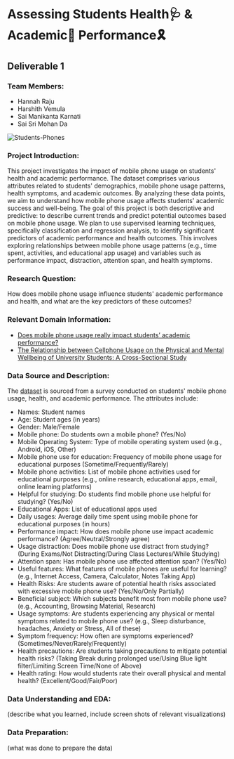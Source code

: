 # Assessing Students Health🩺 & Academic📖 Performance🎗️

## Deliverable 1

### Team Members:
- Hannah Raju
- Harshith Vemula
- Sai Manikanta Karnati
- Sai Sri Mohan Da

![Students-Phones](https://github.com/user-attachments/assets/e948fd67-f636-4624-b30c-cd6b582ceda7)


### Project Introduction:
This project investigates the impact of mobile phone usage on students' health and academic performance. The dataset comprises various attributes related to students' demographics, mobile phone usage patterns, health symptoms, and academic outcomes. By analyzing these data points, we aim to understand how mobile phone usage affects students' academic success and well-being. The goal of this project is both descriptive and predictive: to describe current trends and predict potential outcomes based on mobile phone usage. We plan to use supervised learning techniques, specifically classification and regression analysis, to identify significant predictors of academic performance and health outcomes. This involves exploring relationships between mobile phone usage patterns (e.g., time spent, activities, and educational app usage) and variables such as performance impact, distraction, attention span, and health symptoms.

### Research Question:
How does mobile phone usage influence students' academic performance and health, and what are the key predictors of these outcomes?
 
### Relevant Domain Information:
- [Does mobile phone usage really impact students’ academic performance?](https://elismurcia.com/blog/mobile-phone-usage-impact-students-academic-performance/)
- [The Relationship between Cellphone Usage on the Physical and Mental Wellbeing of University Students: A Cross-Sectional Study](https://www.ncbi.nlm.nih.gov/pmc/articles/PMC9368281/pdf/ijerph-19-09352.pdf)

### Data Source and Description:
The [dataset](https://www.kaggle.com/datasets/innocentmfa/students-health-and-academic-performance?resource=download) is sourced from a survey conducted on students' mobile phone usage, health, and academic performance.
The attributes include:

- Names: Student names
- Age: Student ages (in years)
- Gender: Male/Female
- Mobile phone: Do students own a mobile phone? (Yes/No)
- Mobile Operating System: Type of mobile operating system used (e.g., Android, iOS, Other)
- Mobile phone use for education: Frequency of mobile phone usage for educational purposes (Sometime/Frequently/Rarely)
- Mobile phone activities: List of mobile phone activities used for educational purposes (e.g., online research, educational apps, email, online learning platforms)
- Helpful for studying: Do students find mobile phone use helpful for studying? (Yes/No)
- Educational Apps: List of educational apps used
- Daily usages: Average daily time spent using mobile phone for educational purposes (in hours)
- Performance impact: How does mobile phone use impact academic performance? (Agree/Neutral/Strongly agree)
- Usage distraction: Does mobile phone use distract from studying? (During Exams/Not Distracting/During Class Lectures/While Studying)
- Attention span: Has mobile phone use affected attention span? (Yes/No)
- Useful features: What features of mobile phones are useful for learning? (e.g., Internet Access, Camera, Calculator, Notes Taking App)
- Health Risks: Are students aware of potential health risks associated with excessive mobile phone use? (Yes/No/Only Partially)
- Beneficial subject: Which subjects benefit most from mobile phone use? (e.g., Accounting, Browsing Material, Research)
- Usage symptoms: Are students experiencing any physical or mental symptoms related to mobile phone use? (e.g., Sleep disturbance, headaches, Anxiety or Stress, All of these)
- Symptom frequency: How often are symptoms experienced? (Sometimes/Never/Rarely/Frequently)
- Health precautions: Are students taking precautions to mitigate potential health risks? (Taking Break during prolonged use/Using Blue light filter/Limiting Screen Time/None of Above)
- Health rating: How would students rate their overall physical and mental health? (Excellent/Good/Fair/Poor)

### Data Understanding and EDA:
(describe what you learned, include screen shots of relevant visualizations)

### Data Preparation:
(what was done to prepare the data)
